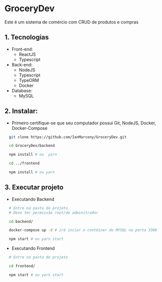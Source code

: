 # GroceryDev

Este é um sistema de comércio com CRUD de produtos e compras

## 1. Tecnologias

- Front-end:
  - ReactJS
  - Typescript
- Back-end:
  - NodeJS
  - Typescript
  - TypeORM
  - Docker
- Database:
  - MySQL

## 2. Instalar:

- Primeiro certifique-se que seu computador possui Git, NodeJS, Docker, Docker-Compose

```bash
  git clone https://github.com/IanMarcony/GroceryDev.git

  cd GroceryDev/backend

  npm install # ou  yarn

  cd ../frontend

  npm install # ou yarn
```

## 3. Executar projeto

- Executando Backend

```bash
  # Entre na pasta do projeto
  # Deve ter permissão root/de adminitrador

  cd backend/

  docker-compose up -d # irá inciar o contêiner do MYSQL na porta 3308

  npm start # ou yarn start
```

- Executando Frontend

```bash
  # Entre na pasta do projeto

  cd frontend/

  npm start # ou yarn start
```
